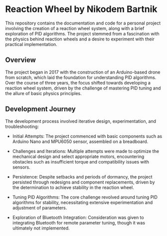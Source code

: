 # Reaction Wheel by Nikodem Bartnik
This repository contains the documentation and code for a personal project involving the creation of a reaction wheel system, along with a brief exploration of PID algorithms. The project stemmed from a fascination with the physics behind reaction wheels and a desire to experiment with their practical implementation.

## Overview
The project began in 2017 with the construction of an Arduino-based drone from scratch, which laid the foundation for understanding PID algorithms. Over the course of three years, the focus shifted towards developing a reaction wheel system, driven by the challenge of mastering PID tuning and the allure of basic physics principles.

## Development Journey
The development process involved iterative design, experimentation, and troubleshooting:

* Initial Attempts: The project commenced with basic components such as Arduino Nano and MPU6050 sensor, assembled on a breadboard.

* Challenges and Iterations: Multiple attempts were made to optimize the mechanical design and select appropriate motors, encountering obstacles such as insufficient torque and compatibility issues with sensors.

* Persistence: Despite setbacks and periods of dormancy, the project persisted through redesigns and component replacements, driven by the determination to achieve stability in the reaction wheel.

* Tuning PID Algorithms: The core challenge revolved around tuning PID algorithms for stability, necessitating extensive experimentation and adjustment of parameters.

* Exploration of Bluetooth Integration: Consideration was given to integrating Bluetooth for remote parameter tuning, though it was ultimately not implemented.
